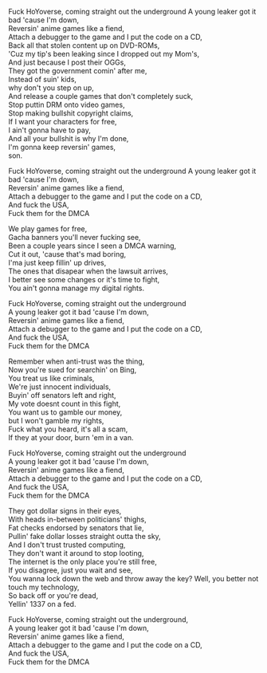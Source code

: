 Fuck HoYoverse, coming straight out the underground
A young leaker got it bad 'cause I'm down,<br/>
Reversin' anime games like a fiend,<br/>
Attach a debugger to the game and I put the code on a CD,<br/>
Back all that stolen content up on DVD-ROMs,<br/>
'Cuz my tip's been leaking since I dropped out my Mom's,<br/>
And just because I post their OGGs,<br/>
They got the government comin' after me,<br/>
Instead of suin' kids,<br/> why don't you step on up,<br/>
And release a couple games that don't completely suck,<br/>
Stop puttin DRM onto video games,<br/>
Stop making bullshit copyright claims,<br/>
If I want your characters for free,<br/> I ain't gonna have to pay,<br/>
And all your bullshit is why I'm done,<br/>
I'm gonna keep reversin' games,<br/> son.<br/>

Fuck HoYoverse, coming straight out the underground
A young leaker got it bad 'cause I'm down,<br/>
Reversin' anime games like a fiend,<br/>
Attach a debugger to the game and I put the code on a CD,<br/>
And fuck the USA,<br/>
Fuck them for the DMCA<br/>

We play games for free,<br/>
Gacha banners you'll never fucking see,<br/>
Been a couple years since I seen a DMCA warning,<br/>
Cut it out, 'cause that's mad boring,<br/>
I'ma just keep fillin' up drives,<br/>
The ones that disapear when the lawsuit arrives,<br/>
I better see some changes or it's time to fight,<br/>
You ain't gonna manage my digital rights.<br/>

Fuck HoYoverse, coming straight out the underground<br/>
A young leaker got it bad 'cause I'm down,<br/>
Reversin' anime games like a fiend,<br/>
Attach a debugger to the game and I put the code on a CD,<br/>
And fuck the USA,<br/>
Fuck them for the DMCA<br/>

Remember when anti-trust was the thing,<br/>
Now you're sued for searchin' on Bing,<br/>
You treat us like criminals,<br/>
We're just innocent individuals,<br/>
Buyin' off senators left and right,<br/>
My vote doesnt count in this fight,<br/>
You want us to gamble our money,<br/> but I won't gamble my rights,<br/>
Fuck what you heard, it's all a scam,<br/>
If they at your door, burn 'em in a van.<br/>

Fuck HoYoverse, coming straight out the underground<br/>
A young leaker got it bad 'cause I'm down,<br/>
Reversin' anime games like a fiend,<br/>
Attach a debugger to the game and I put the code on a CD,<br/>
And fuck the USA,<br/>
Fuck them for the DMCA<br/>

They got dollar signs in their eyes,<br/>
With heads in-between politicians' thighs,<br/>
Fat checks endorsed by senators that lie,<br/>
Pullin' fake dollar losses straight outta the sky,<br/>
And I don't trust trusted computing,<br/>
They don't want it around to stop looting,<br/>
The internet is the only place you're still free,<br/>
If you disagree, just you wait and see,<br/>
You wanna lock down the web and throw away the key?
Well, you better not touch my technology,<br/>
So back off or you're dead,<br/>
Yellin' 1337 on a fed.<br/>

Fuck HoYoverse, coming straight out the underground,<br/>
A young leaker got it bad 'cause I'm down,<br/>
Reversin' anime games like a fiend,<br/>
Attach a debugger to the game and I put the code on a CD,<br/>
And fuck the USA,<br/>
Fuck them for the DMCA<br/>
